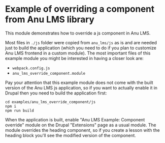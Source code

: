 # Example of overriding a component from Anu LMS library

This module demonstrates how to override a js component in Anu LMS.

Most files in `./js` folder were copied from `anu_lms/js` as is and are needed just to build the application (which you
need to do if you plan to customize Anu LMS frontend in a custom module). The most important files of this example
module you might be interested in having a closer look are:

- `webpack.config.js`
- `anu_lms_override_component.module`

Pay your attention that this example module does not come with the built version of the Anu LMS js application, so if
you want to actually enable it in Drupal then you need to build the application first:

```
cd examples/anu_lms_override_component/js
npm i
npm run build
```

When the application is built, enable "Anu LMS Example: Component override" module on the Drupal "Extensions"
page as a usual module. The module overrides the heading component, so if you create a lesson with the heading block
you'll see the modified version of the component.
